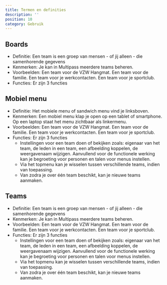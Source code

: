 ```yaml
---
title: Termen en definities
description: ''
position: 10
category: Gebruik
---
```



## Boards
* Definitie: Een team is een groep van mensen - of jij alleen - die samenhorende gegevens
* Kenmerken: Je kan in Multipass meerdere teams beheren. 
* Voorbeelden: Een team voor de VZW Hangmat. Een team voor de familie. Een team voor je werkcontacten. Een team voor je sportclub.
* Functies: Er zijn 3 functies

## Mobiel menu
* Definitie: Het mobiele menu of sandwich menu vind je linksboven.
* Kenmerken: Een mobiel menu klap je open op een tablet of smartphone. Op een laptop staat het menu zichtbaar als linkermenu.
* Voorbeelden: Een team voor de VZW Hangmat. Een team voor de familie. Een team voor je werkcontacten. Een team voor je sportclub.
* Functies: Er zijn 3 functies
    * Instellingen voor een team doen of bekijken zoals: eigenaar van het team, de leden in een team, een afbeelding koppelen, de weergavenaam wijzigen. Aanvullend voor de functionele werking kan je begroeting voor personen en talen voor menus instellen.
    * Via het topmenu kan je wisselen tussen verschillende teams, indien van toepassing. 
    * Van zodra je over één team beschikt, kan je nieuwe teams aanmaken.

## Teams
* Definitie: Een team is een groep van mensen - of jij alleen - die samenhorende gegevens
* Kenmerken: Je kan in Multipass meerdere teams beheren. 
* Voorbeelden: Een team voor de VZW Hangmat. Een team voor de familie. Een team voor je werkcontacten. Een team voor je sportclub.
* Functies: Er zijn 3 functies
    * Instellingen voor een team doen of bekijken zoals: eigenaar van het team, de leden in een team, een afbeelding koppelen, de weergavenaam wijzigen. Aanvullend voor de functionele werking kan je begroeting voor personen en talen voor menus instellen.
    * Via het topmenu kan je wisselen tussen verschillende teams, indien van toepassing. 
    * Van zodra je over één team beschikt, kan je nieuwe teams aanmaken.

